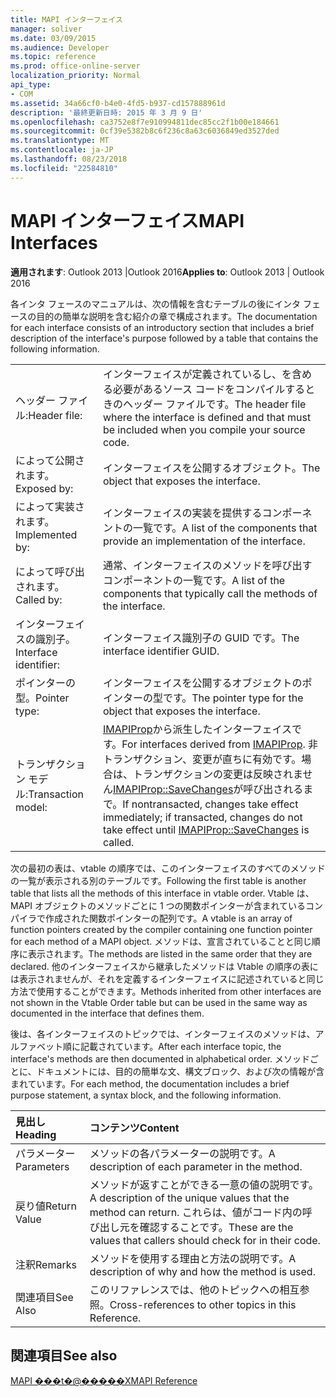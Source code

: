 ```yaml
---
title: MAPI インターフェイス
manager: soliver
ms.date: 03/09/2015
ms.audience: Developer
ms.topic: reference
ms.prod: office-online-server
localization_priority: Normal
api_type:
- COM
ms.assetid: 34a66cf0-b4e0-4fd5-b937-cd157888961d
description: '最終更新日時: 2015 年 3 月 9 日'
ms.openlocfilehash: ca3752e8f7e910994811dec85cc2f1b00e184661
ms.sourcegitcommit: 0cf39e5382b8c6f236c8a63c6036849ed3527ded
ms.translationtype: MT
ms.contentlocale: ja-JP
ms.lasthandoff: 08/23/2018
ms.locfileid: "22584810"
---
```

# <a name="mapi-interfaces"></a><span data-ttu-id="f7d74-103">MAPI インターフェイス</span><span class="sxs-lookup"><span data-stu-id="f7d74-103">MAPI Interfaces</span></span>

  
  
<span data-ttu-id="f7d74-104">**適用されます**: Outlook 2013 |Outlook 2016</span><span class="sxs-lookup"><span data-stu-id="f7d74-104">**Applies to**: Outlook 2013 | Outlook 2016</span></span> 
  
<span data-ttu-id="f7d74-105">各インタ フェースのマニュアルは、次の情報を含むテーブルの後にインタ フェースの目的の簡単な説明を含む紹介の章で構成されます。</span><span class="sxs-lookup"><span data-stu-id="f7d74-105">The documentation for each interface consists of an introductory section that includes a brief description of the interface's purpose followed by a table that contains the following information.</span></span>
  
|||
|:-----|:-----|
|<span data-ttu-id="f7d74-106">ヘッダー ファイル:</span><span class="sxs-lookup"><span data-stu-id="f7d74-106">Header file:</span></span>  <br/> |<span data-ttu-id="f7d74-107">インターフェイスが定義されているし、を含める必要があるソース コードをコンパイルするときのヘッダー ファイルです。</span><span class="sxs-lookup"><span data-stu-id="f7d74-107">The header file where the interface is defined and that must be included when you compile your source code.</span></span>  <br/> |
|<span data-ttu-id="f7d74-108">によって公開されます。</span><span class="sxs-lookup"><span data-stu-id="f7d74-108">Exposed by:</span></span>  <br/> |<span data-ttu-id="f7d74-109">インターフェイスを公開するオブジェクト。</span><span class="sxs-lookup"><span data-stu-id="f7d74-109">The object that exposes the interface.</span></span>  <br/> |
|<span data-ttu-id="f7d74-110">によって実装されます。</span><span class="sxs-lookup"><span data-stu-id="f7d74-110">Implemented by:</span></span>  <br/> |<span data-ttu-id="f7d74-111">インターフェイスの実装を提供するコンポーネントの一覧です。</span><span class="sxs-lookup"><span data-stu-id="f7d74-111">A list of the components that provide an implementation of the interface.</span></span>  <br/> |
|<span data-ttu-id="f7d74-112">によって呼び出されます。</span><span class="sxs-lookup"><span data-stu-id="f7d74-112">Called by:</span></span>  <br/> |<span data-ttu-id="f7d74-113">通常、インターフェイスのメソッドを呼び出すコンポーネントの一覧です。</span><span class="sxs-lookup"><span data-stu-id="f7d74-113">A list of the components that typically call the methods of the interface.</span></span>  <br/> |
|<span data-ttu-id="f7d74-114">インターフェイスの識別子。</span><span class="sxs-lookup"><span data-stu-id="f7d74-114">Interface identifier:</span></span>  <br/> |<span data-ttu-id="f7d74-115">インターフェイス識別子の GUID です。</span><span class="sxs-lookup"><span data-stu-id="f7d74-115">The interface identifier GUID.</span></span>  <br/> |
|<span data-ttu-id="f7d74-116">ポインターの型。</span><span class="sxs-lookup"><span data-stu-id="f7d74-116">Pointer type:</span></span>  <br/> |<span data-ttu-id="f7d74-117">インターフェイスを公開するオブジェクトのポインターの型です。</span><span class="sxs-lookup"><span data-stu-id="f7d74-117">The pointer type for the object that exposes the interface.</span></span>  <br/> |
|<span data-ttu-id="f7d74-118">トランザクション モデル:</span><span class="sxs-lookup"><span data-stu-id="f7d74-118">Transaction model:</span></span>  <br/> |<span data-ttu-id="f7d74-119">[IMAPIProp](imapipropiunknown.md)から派生したインターフェイスです。</span><span class="sxs-lookup"><span data-stu-id="f7d74-119">For interfaces derived from [IMAPIProp](imapipropiunknown.md).</span></span> <span data-ttu-id="f7d74-120">非トランザクション、変更が直ちに有効です。場合は、トランザクションの変更は反映されません[IMAPIProp::SaveChanges](imapiprop-savechanges.md)が呼び出されるまで。</span><span class="sxs-lookup"><span data-stu-id="f7d74-120">If nontransacted, changes take effect immediately; if transacted, changes do not take effect until [IMAPIProp::SaveChanges](imapiprop-savechanges.md) is called.</span></span>  <br/> |
   
<span data-ttu-id="f7d74-121">次の最初の表は、vtable の順序では、このインターフェイスのすべてのメソッドの一覧が表示される別のテーブルです。</span><span class="sxs-lookup"><span data-stu-id="f7d74-121">Following the first table is another table that lists all the methods of this interface in vtable order.</span></span> <span data-ttu-id="f7d74-122">Vtable は、MAPI オブジェクトのメソッドごとに 1 つの関数ポインターが含まれているコンパイラで作成された関数ポインターの配列です。</span><span class="sxs-lookup"><span data-stu-id="f7d74-122">A vtable is an array of function pointers created by the compiler containing one function pointer for each method of a MAPI object.</span></span> <span data-ttu-id="f7d74-123">メソッドは、宣言されていることと同じ順序に表示されます。</span><span class="sxs-lookup"><span data-stu-id="f7d74-123">The methods are listed in the same order that they are declared.</span></span> <span data-ttu-id="f7d74-124">他のインターフェイスから継承したメソッドは Vtable の順序の表には表示されませんが、それを定義するインターフェイスに記述されていると同じ方法で使用することができます。</span><span class="sxs-lookup"><span data-stu-id="f7d74-124">Methods inherited from other interfaces are not shown in the Vtable Order table but can be used in the same way as documented in the interface that defines them.</span></span>
  
<span data-ttu-id="f7d74-125">後は、各インターフェイスのトピックでは、インターフェイスのメソッドは、アルファベット順に記載されています。</span><span class="sxs-lookup"><span data-stu-id="f7d74-125">After each interface topic, the interface's methods are then documented in alphabetical order.</span></span> <span data-ttu-id="f7d74-126">メソッドごとに、ドキュメントには、目的の簡単な文、構文ブロック、および次の情報が含まれています。</span><span class="sxs-lookup"><span data-stu-id="f7d74-126">For each method, the documentation includes a brief purpose statement, a syntax block, and the following information.</span></span>
  
|<span data-ttu-id="f7d74-127">**見出し**</span><span class="sxs-lookup"><span data-stu-id="f7d74-127">**Heading**</span></span>|<span data-ttu-id="f7d74-128">**コンテンツ**</span><span class="sxs-lookup"><span data-stu-id="f7d74-128">**Content**</span></span>|
|:-----|:-----|
|<span data-ttu-id="f7d74-129">パラメーター</span><span class="sxs-lookup"><span data-stu-id="f7d74-129">Parameters</span></span>  <br/> |<span data-ttu-id="f7d74-130">メソッドの各パラメーターの説明です。</span><span class="sxs-lookup"><span data-stu-id="f7d74-130">A description of each parameter in the method.</span></span>  <br/> |
|<span data-ttu-id="f7d74-131">戻り値</span><span class="sxs-lookup"><span data-stu-id="f7d74-131">Return Value</span></span>  <br/> |<span data-ttu-id="f7d74-132">メソッドが返すことができる一意の値の説明です。</span><span class="sxs-lookup"><span data-stu-id="f7d74-132">A description of the unique values that the method can return.</span></span> <span data-ttu-id="f7d74-133">これらは、値がコード内の呼び出し元を確認することです。</span><span class="sxs-lookup"><span data-stu-id="f7d74-133">These are the values that callers should check for in their code.</span></span>  <br/> |
|<span data-ttu-id="f7d74-134">注釈</span><span class="sxs-lookup"><span data-stu-id="f7d74-134">Remarks</span></span>  <br/> |<span data-ttu-id="f7d74-135">メソッドを使用する理由と方法の説明です。</span><span class="sxs-lookup"><span data-stu-id="f7d74-135">A description of why and how the method is used.</span></span>  <br/> |
|<span data-ttu-id="f7d74-136">関連項目</span><span class="sxs-lookup"><span data-stu-id="f7d74-136">See Also</span></span>  <br/> |<span data-ttu-id="f7d74-137">このリファレンスでは、他のトピックへの相互参照。</span><span class="sxs-lookup"><span data-stu-id="f7d74-137">Cross-references to other topics in this Reference.</span></span>  <br/> |
   
## <a name="see-also"></a><span data-ttu-id="f7d74-138">関連項目</span><span class="sxs-lookup"><span data-stu-id="f7d74-138">See also</span></span>



[<span data-ttu-id="f7d74-139">MAPI ���t�@�����X</span><span class="sxs-lookup"><span data-stu-id="f7d74-139">MAPI Reference</span></span>](mapi-reference.md)

